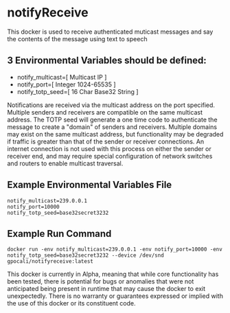# notifyReceive
This docker is used to receive authenticated muticast messages and say the contents of the message using text to speech

## 3 Environmental Variables should be defined:
- notify_multicast=[ Multicast IP ]
- notify_port=[ Integer 1024-65535 ]
- notify_totp_seed=[ 16 Char Base32 String ]

Notifications are received via the multicast address on the port specified.  Multiple senders and receivers are compatible on the same multicast address.  The TOTP seed will generate a one time code to authenticate the message to create a "domain" of senders and receivers.  Multiple domains may exist on the same multicast address, but functionality may be degraded if traffic is greater than that of the sender or receiver connections.  An internet connection is not used with this process on either the sender or receiver end, and may require special configuration of network switches and routers to enable multicast traversal.

## Example Environmental Variables File
```
notify_multicast=239.0.0.1
notify_port=10000
notify_totp_seed=base32secret3232

```

## Example Run Command
```
docker run -env notify_multicast=239.0.0.1 -env notify_port=10000 -env notify_totp_seed=base32secret3232 --device /dev/snd gpocali/notifyreceive:latest
```

This docker is currently in Alpha, meaning that while core functionality has been tested, there is potential for bugs or anomalies that were not anticipated being present in runtime that may cause the docker to exit unexpectedly. There is no warranty or guarantees expressed or implied with the use of this docker or its constituent code.